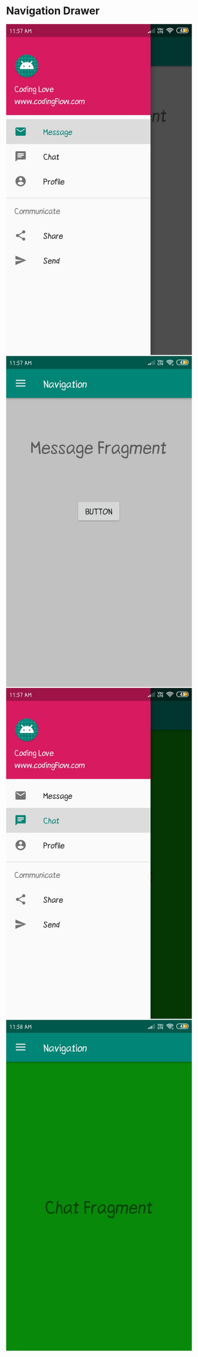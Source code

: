 # Navigation Drawer

![navigation](four.jpeg "android")
![navigation](three.jpeg "adroid")
![navigation](two.jpeg "android")
![navigation](one.jpeg "android")

